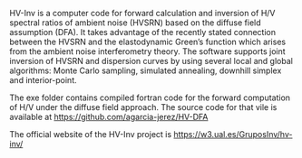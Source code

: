 HV-Inv is a computer code for forward calculation and inversion of H/V spectral ratios of ambient noise (HVSRN) based on the diffuse field assumption (DFA). It takes advantage of the recently stated connection between the HVSRN and the elastodynamic Green’s function which arises from the ambient noise interferometry theory. The software supports joint inversion of HVSRN and dispersion curves by using several local and global algorithms: Monte Carlo sampling, simulated annealing, downhill simplex and interior-point.

The exe folder contains compiled fortran code for the forward computation of H/V under the diffuse field approach.
The source code for that vile is available at https://github.com/agarcia-jerez/HV-DFA


The official website of the HV-Inv project is https://w3.ual.es/GruposInv/hv-inv/

